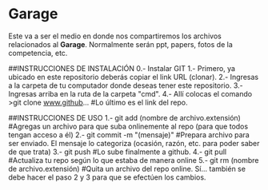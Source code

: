 # Garage
Este va a ser el medio en donde nos compartiremos los archivos relacionados al **Garage**.
Normalmente serán ppt, papers, fotos de la competencia, etc.

##INSTRUCCIONES DE INSTALACIÓN
0.- Instalar GIT
1.- Primero, ya ubicado en este repositorio deberás copiar el link URL (clonar).
2.- Ingresas a la carpeta de tu computador donde deseas tener este repositorio.
3.- Ingresas arriba en la ruta de la carpeta "cmd".
4.- Allí colocas el comando >git clone www.github... #Lo último es el link del repo.

##INSTRUCCIONES DE USO
1.- git add (nombre de archivo.extensión) #Agregas un archivo para que suba onlinemente al repo (para que todos tengan acceso a él)
2.- git commit -m "(mensaje)" #Prepara archivo para ser enviado. El mensaje lo categoriza (ocasión, razón, etc. para poder saber de que trata)
3.- git push #Lo sube finalmente a github.
4.- git pull #Actualiza tu repo según lo que estaba de manera online
5.- git rm (nombre de archivo.extensión) #Quita un archivo del repo online. Sí... también se debe hacer el paso 2 y 3 para que se efectúen los cambios.
